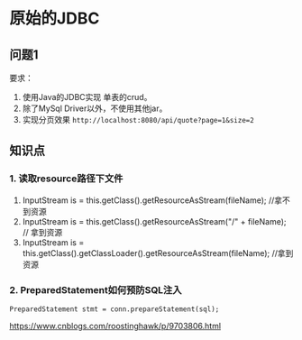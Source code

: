 # 原始的JDBC

## 问题1

要求：
1. 使用Java的JDBC实现 单表的crud。
2. 除了MySql Driver以外，不使用其他jar。
3. 实现分页效果 `http://localhost:8080/api/quote?page=1&size=2`


## 知识点

### 1. 读取resource路径下文件

1. InputStream is = this.getClass().getResourceAsStream(fileName);  //拿不到资源
2. InputStream is = this.getClass().getResourceAsStream("/" + fileName); // 拿到资源
3. InputStream is = this.getClass().getClassLoader().getResourceAsStream(fileName); //拿到资源


### 2. PreparedStatement如何预防SQL注入

`PreparedStatement stmt = conn.prepareStatement(sql);`

https://www.cnblogs.com/roostinghawk/p/9703806.html
